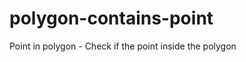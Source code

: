 polygon-contains-point
======================

Point in polygon - Check if the point inside the polygon
